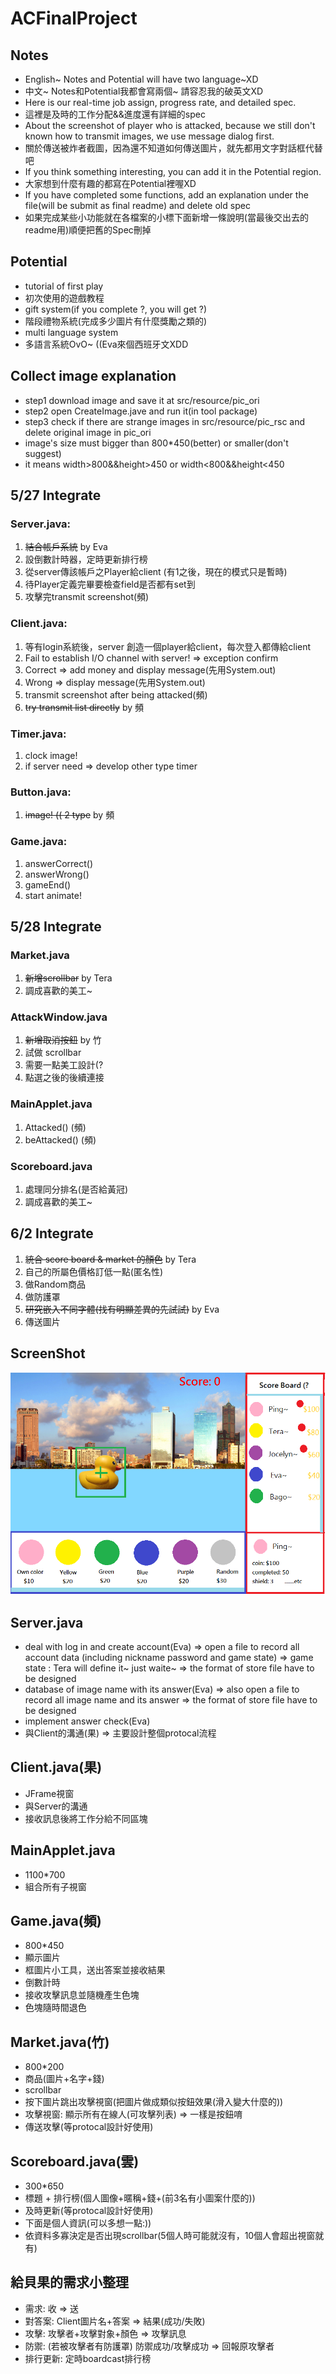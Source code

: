 # ACFinalProject

## Notes
+ English~ Notes and Potential will have two language~XD
+ 中文~ Notes和Potential我都會寫兩個~ 請容忍我的破英文XD
+ Here is our real-time job assign, progress rate, and detailed spec.
+ 這裡是及時的工作分配&&進度還有詳細的spec
+ About the screenshot of player who is attacked, because we still don't known how to transmit images, we use message dialog first.
+ 關於傳送被炸者截圖，因為還不知道如何傳送圖片，就先都用文字對話框代替吧
+ If you think something interesting, you can add it in the Potential region.
+ 大家想到什麼有趣的都寫在Potential裡喔XD
+ If you have completed some functions, add an explanation under the file(will be submit as final readme) and delete old spec
+ 如果完成某些小功能就在各檔案的小標下面新增一條說明(當最後交出去的readme用)順便把舊的Spec刪掉

## Potential
+ tutorial of first play
+ 初次使用的遊戲教程
+ gift system(if you complete ?, you will get ?)
+ 階段禮物系統(完成多少圖片有什麼獎勵之類的)
+ multi language system
+ 多語言系統OvO~ ((Eva來個西班牙文XDD

## Collect image explanation
+ step1 download image and save it at src/resource/pic_ori
+ step2 open CreateImage.jave and run it(in tool package)
+ step3 check if there are strange images in src/resource/pic_rsc and delete original image in pic_ori
+ image's size must bigger than 800*450(better) or smaller(don't suggest)
+ it means width>800&&height>450 or width<800&&height<450

## 5/27 Integrate

### Server.java:
1. ~~結合帳戶系統~~ by Eva
2. 設倒數計時器，定時更新排行榜
3. 從server傳該帳戶之Player給client (有1之後，現在的模式只是暫時)
4. 待Player定義完畢要檢查field是否都有set到
5. 攻擊完transmit screenshot(頻)

### Client.java:
1. 等有login系統後，server 創造一個player給client，每次登入都傳給client
2. Fail to establish I/O channel with server! => exception confirm
3. Correct => add money and display message(先用System.out)
4. Wrong => display message(先用System.out)
5. transmit screenshot after being attacked(頻)
6. ~~try transmit list directly~~ by 頻

### Timer.java: 
1. clock image!
2. if server need => develop other type timer

### Button.java:
1. ~~image! (( 2 type~~ by 頻

### Game.java:
1. answerCorrect()
2. answerWrong()
3. gameEnd()
4. start animate!

## 5/28 Integrate

### Market.java
1. ~~新增scrollbar~~ by Tera
2. 調成喜歡的美工~

### AttackWindow.java
1. ~~新增取消按鈕~~ by 竹
2. 試做 scrollbar
3. 需要一點美工設計(?
4. 點選之後的後續連接

### MainApplet.java
1. Attacked() (頻)
2. beAttacked() (頻)

### Scoreboard.java
1. 處理同分排名(是否給黃冠)
2. 調成喜歡的美工~

## 6/2 Integrate

1. ~~統合 score board & market 的顏色~~ by Tera
2. 自己的所屬色價格訂低一點(匿名性)
3. 做Random商品
4. 做防護罩
5. ~~研究嵌入不同字體(找有明顯差異的先試試)~~ by Eva
6. 傳送圖片

## ScreenShot
![alt tag](/UserInterface.png)

## Server.java
+ deal with log in and create account(Eva)
	=> open a file to record all account data (including nickname password and game state)
	=> game state : Tera will define it~ just waite~ 
	=> the format of store file have to be designed
+ database of image name with its answer(Eva)
	=> also open a file to record all image name and its answer
	=> the format of store file have to be designed
+ implement answer check(Eva)
+ 與Client的溝通(果) => 主要設計整個protocal流程

## Client.java(果)
+ JFrame視窗
+ 與Server的溝通
+ 接收訊息後將工作分給不同區塊

## MainApplet.java
+ 1100*700
+ 組合所有子視窗

## Game.java(頻)
+ 800*450
+ 顯示圖片
+ 框圖片小工具，送出答案並接收結果
+ 倒數計時
+ 接收攻擊訊息並隨機產生色塊
+ 色塊隨時間退色

## Market.java(竹)
+ 800*200
+ 商品(圖片+名字+錢)
+ scrollbar
+ 按下圖片跳出攻擊視窗(把圖片做成類似按鈕效果(滑入變大什麼的))
+ 攻擊視窗: 顯示所有在線人(可攻擊列表) => 一樣是按鈕唷
+ 傳送攻擊(等protocal設計好使用)

## Scoreboard.java(雲)
+ 300*650
+ 標題 + 排行榜(個人圖像+暱稱+錢+(前3名有小圖案什麼的))
+ 及時更新(等protocal設計好使用)
+ 下面是個人資訊(可以多想一點:))
+ 依資料多寡決定是否出現scrollbar(5個人時可能就沒有，10個人會超出視窗就有)

## 給貝果的需求小整理
+ 需求: 收 => 送
+ 對答案: Client圖片名+答案 => 結果(成功/失敗)
+ 攻擊: 攻擊者+攻擊對象+顏色 => 攻擊訊息
+ 防禦: (若被攻擊者有防護罩) 防禦成功/攻擊成功 => 回報原攻擊者
+ 排行更新: 定時boardcast排行榜